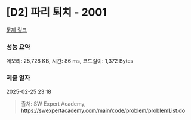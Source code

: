 # [D2] 파리 퇴치 - 2001 

[문제 링크](https://swexpertacademy.com/main/code/problem/problemDetail.do?contestProbId=AV5PzOCKAigDFAUq) 

### 성능 요약

메모리: 25,728 KB, 시간: 86 ms, 코드길이: 1,372 Bytes

### 제출 일자

2025-02-25 23:18



> 출처: SW Expert Academy, https://swexpertacademy.com/main/code/problem/problemList.do
